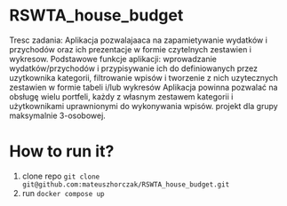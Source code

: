 # RSWTA_house_budget

Tresc zadania:
Aplikacja pozwalajaaca na zapamietywanie wydatków i przychodów oraz ich prezentacje w formie czytelnych zestawien i wykresow.
Podstawowe funkcje aplikacji: wprowadzanie wydatków/przychodów i przypisywanie ich do definiowanych przez uzytkownika kategorii, filtrowanie wpisów
i tworzenie z nich uzytecznych zestawien w formie tabeli i/lub wykresów 
Aplikacja powinna pozwalać na obsługę wielu portfeli, każdy z własnym zestawem kategorii i użytkownikami uprawnionymi do wykonywania wpisów.
projekt dla grupy maksymalnie 3-osobowej.

# How to run it?

1. clone repo `git clone git@github.com:mateuszhorczak/RSWTA_house_budget.git`
2. run `docker compose up`
